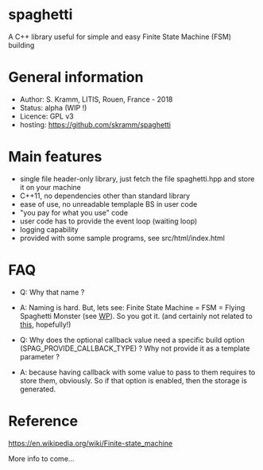 # spaghetti
A C++ library useful for simple and easy Finite State Machine (FSM) building

# General information
- Author: S. Kramm, LITIS, Rouen, France - 2018
- Status: alpha (WIP !)
- Licence: GPL v3
- hosting: https://github.com/skramm/spaghetti

# Main features

 - single file header-only library, just fetch the file spaghetti.hpp and store it on your machine
 - C++11, no dependencies other than standard library
 - ease of use, no unreadable templaple BS in user code
 - "you pay for what you use" code
 - user code has to provide the event loop (waiting loop)
 - logging capability
 - provided with some sample programs, see src/html/index.html


# FAQ

- Q: Why that name ?
- A: Naming is hard. But, lets see: Finite State Machine = FSM = Flying Spaghetti Monster
(see [WP](https://en.wikipedia.org/wiki/Flying_Spaghetti_Monster)).
So you got it.
(and certainly not related to [this](https://en.wikipedia.org/wiki/Spaghetti_code), hopefully!)

- Q: Why does the optional callback value need a specific build option (SPAG_PROVIDE_CALLBACK_TYPE) ? Why not provide it as a template parameter ?
- A: because having callback with some value to pass to them requires to store them, obviously. So if that option is enabled, then the storage is generated.

# Reference

https://en.wikipedia.org/wiki/Finite-state_machine

More info to come...
